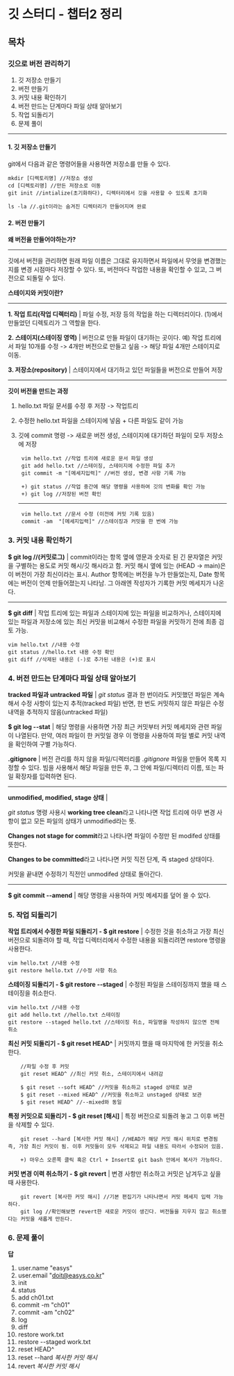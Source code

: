 # 깃 스터디 - 챕터2 정리

## 목차
### **깃으로 버전 관리하기**
1. 깃 저장소 만들기
2. 버전 만들기
3. 커밋 내용 확인하기
4. 버전 만드는 단계마다 파일 상태 알아보기
5. 작업 되돌리기
6. 문제 풀이
-------------------------------

#### 1. 깃 저장소 만들기
git에서 다음과 같은 명령어들을 사용하면 저장소를 만들 수 있다.

    mkdir [디렉토리명] //저장소 생성
    cd [디렉토리명] //만든 저장소로 이동
    git init //intialize(초기화하다), 디렉터리에서 깃을 사용할 수 있도록 초기화

    ls -la //.git이라는 숨겨진 디렉터리가 만들어지며 완료

#### 2. 버전 만들기
**왜 버전을 만들어야하는가?**

--------------------
깃에서 버전을 관리하면 원래 파일 이름은 그대로 유지하면서 파일에서 무엇을 변경했는지를 변경 시점마다 저장할 수 있다. 또, 버전마다 작업한 내용을 확인할 수 있고, 그 버전으로 되돌릴 수 있다.

**스테이지와 커밋이란?**

--------------------
**1. 작업 트리(작업 디렉터리)** | 파일 수정, 저장 등의 작업을 하는 디렉터리이다. (1)에서 만들었던 디렉토리가 그 역할을 한다.

**2. 스테이지(스테이징 영역)** | 버전으로 만들 파일이 대기하는 곳이다. 예) 작업 트리에서 파일 10개를 수정 -> 4개만 버전으로 만들고 싶음 -> 해당 파일 4개만 스테이지로 이동.

**3. 저장소(repository)** | 스테이지에서 대기하고 있던 파일들을 버전으로 만들어 저장

----------------------
**깃이 버전을 만드는 과정**
    
1. hello.txt 파일 문서를 수정 후 저장 -> 작업트리
2. 수정한 hello.txt 파일을 스테이지에 넣음 + 다른 파일도 같이 가능
3. 깃에 commit 명령 -> 새로운 버전 생성, 스테이지에 대기하던 파일이 모두 저장소에 저장

        vim hello.txt //작업 트리에 새로운 문서 파일 생성
        git add hello.txt //스테이징, 스테이지에 수정한 파일 추가
        git commit -m "[메세지입력]" //버전 생성, 변경 사항 기록 가능

        +) git status //작업 중간에 해당 명령을 사용하여 깃의 변화를 확인 가능
        +) git log //저장된 버전 확인

    -----------------

        vim hello.txt //문서 수정 (이전에 커밋 기록 있음)
        commit -am  "[메세지입력]" //스테이징과 커밋을 한 번에 가능

### 3. 커밋 내용 확인하기
**$ git log //(커밋로그)** | commit이라는 항목 옆에 영문과 숫자로 된 긴 문자열은 커밋을 구별하는 용도로 커밋 해시/깃 해시라고 함. 
커밋 해시 옆에 있는 (HEAD -> main)은 이 버전이 가장 최신이라는 표시. Author 항목에는 버전을 누가 만들었는지, Date 항목에는 버전이 언제 만들어졌는지 나타남. 그 아래엔 작성자가 기록한 커밋 메세지가 나온다.

------------------
**$ git diff** | 작업 트리에 있는 파일과 스테이지에 있는 파일을 비교하거나, 스테이지에 있는 파일과 저장소에 있는 최신 커밋을 비교해서 수정한 파일을 커밋하기 전에 최종 검토 가능.

    vim hello.txt //내용 수정
    git status //hello.txt 내용 수정 확인
    git diff //삭제된 내용은 (-)로 추가된 내용은 (+)로 표시

### 4. 버전 만드는 단계마다 파일 상태 알아보기
**tracked 파일과 untracked 파일** | *git status* 결과 한 번이라도 커밋했던 파일은 계속해서 수정 사항이 있는지 추적(tracked 파일) 반면, 한 번도 커밋하지 않은 파일은 수정 내역을 추적하지 않음(untracked 파일)

**$ git log --stat** | 해당 명령을 사용하면 가장 최근 커밋부터 커밋 메세지와 관련 파일이 나열된다. 만약, 여러 파일이 한 커밋일 경우 이 명령을 사용하여 파일 별로 커밋 내역을 확인하여 구별 가능하다.

**.gitignore** | 버전 관리를 하지 않을 파일/디렉터리를 *.gitignore* 파일을 만들어 목록 지정할 수 있다. 빔을 사용해서 해당 파일을 만든 후, 그 안에 파일/디렉터리 이름, 또는 파일 확장자를 입력하면 된다.

------------
**unmodified, modified, stage 상태** | 

*git status* 명령 사용시 **working tree clean**라고 나타나면 작업 트리에 아무 변경 사항이 없고 모든 파일의 상태가 unmodified라는 뜻.

 **Changes not stage for commit**라고 나타나면 파일이 수정만 된 modifed 상태를 뜻한다.

**Changes to be committed**라고 나타나면 커밋 직전 단계, 즉 staged 상태이다.

커밋을 끝내면 수정하기 직전인 unmodifed 상태로 돌아간다.

----------

**$ git commit --amend** | 해당 명령을 사용하여 커밋 메세지를 덮어 쓸 수 있다.

### 5. 작업 되돌리기
**작업 트리에서 수정한 파일 되돌리기 - $ git restore** | 수정한 것을 취소하고 가장 최신 버전으로 되돌려야 할 때, 작업 디렉터리에서 수정한 내용을 되돌리려면 restore 명령을 사용한다.

    vim hello.txt //내용 수정
    git restore hello.txt //수정 사항 취소

**스테이징 되돌리기 - $ git restore --staged** | 수정된 파일을 스테이징까지 했을 때 스테이징을 취소한다.

    vim hello.txt //내용 수정
    git add hello.txt //hello.txt 스테이징
    git restore --staged hello.txt //스테이징 취소, 파일명을 작성하지 않으면 전체 취소

**최신 커밋 되돌리기 - $ git reset HEAD^** | 커밋까지 했을 때 마지막에 한 커밋을 취소한다.

        //파일 수정 후 커밋
        git reset HEAD^ //최신 커밋 취소, 스테이지에서 내려감

        $ git reset --soft HEAD^ //커밋을 취소하고 staged 상태로 보관
        $ git reset --mixed HEAD^ //커밋을 취소하고 unstaged 상태로 보관
        $ git reset HEAD^ //--mixed와 동일

**특정 커밋으로 되돌리기 - $ git reset [해시]** | 특정 버전으로 되돌려 놓고 그 이후 버전을 삭제할 수 있다.

        git reset --hard [복사한 커밋 해시] //HEAD가 해당 커밋 해시 위치로 변경됨 즉, 가장 최신 커밋이 됨. 이후 커밋들이 모두 삭제되고 파일 내용도 따라서 수정되어 있음.

        +) 마우스 오른쪽 클릭 혹은 Ctrl + Insert로 git bash 안에서 복사가 가능하다.

**커밋 변경 이력 취소하기 - $ git revert** | 변경 사항만 취소하고 커밋은 남겨두고 싶을 때 사용한다.

        git revert [복사한 커밋 해시] //기본 편집기가 나타나면서 커밋 메세지 입력 가능하다.
        git log //확인해보면 revert한 새로운 커밋이 생긴다. 버전들을 지우지 않고 취소했다는 커밋을 새롭게 만든다.

### 6. 문제 풀이

**답**

1. user.name "easys"
2. user.email "doit@easys.co.kr"
3. init
4. status
5. add ch01.txt
6. commit -m "ch01"
7. commit -am "ch02"
8. log
9. diff
10. restore work.txt
11. restore --staged work.txt
12. reset HEAD^
13. reset --hard *복사한 커밋 해시*
14. revert *복사한 커밋 해시*